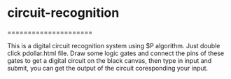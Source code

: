 # circuit-recognition
=====================

This is a digital circuit recognition system using $P algorithm.
Just double click pdollar.html file.
Draw some logic gates and connect the pins of these gates to get a digital circuit on the black canvas, then type in input and submit, you can get the output of the circuit coresponding your input.
